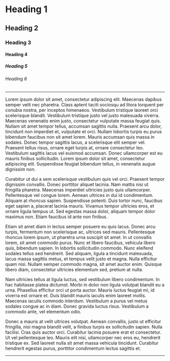 # Heading 1

## Heading 2

### Heading 3

#### Heading 4

##### Heading 5

###### Heading 6

---

Lorem ipsum dolor sit amet, consectetur adipiscing elit. Maecenas dapibus semper velit nec pharetra. Class aptent taciti sociosqu ad litora torquent per conubia nostra, per inceptos himenaeos. Vestibulum tristique laoreet orci scelerisque blandit. Vestibulum tristique justo vel justo malesuada viverra. Maecenas venenatis enim justo, consectetur vulputate massa feugiat quis. Nullam sit amet tempor tellus, accumsan sagittis nulla. Praesent arcu dolor, tincidunt non imperdiet et, vulputate et orci. Nullam lobortis turpis eu purus bibendum faucibus non sit amet lorem. Mauris accumsan quis massa in sodales. Donec tempor sagittis lacus, a scelerisque elit semper vel. Praesent tellus risus, ornare eget turpis at, ornare consectetur leo. Vestibulum sagittis lacus vel euismod accumsan. Donec ullamcorper est eu mauris finibus sollicitudin. Lorem ipsum dolor sit amet, consectetur adipiscing elit. Suspendisse feugiat bibendum tellus, in venenatis augue dignissim non.

Curabitur ut dui a sem scelerisque vestibulum quis vel orci. Praesent tempor dignissim convallis. Donec porttitor aliquet lacinia. Nam mattis nisi ut fringilla pharetra. Maecenas imperdiet ultricies justo quis ullamcorper. Pellentesque vel congue lorem. Aenean ultrices in dui id condimentum. Aliquam at rhoncus sapien. Suspendisse potenti. Duis tortor nunc, faucibus eget sapien a, placerat lacinia mauris. Vivamus tempor ultricies eros, et ornare ligula tempus ut. Sed egestas massa dolor, aliquam tempor dolor maximus non. Etiam faucibus id ante non finibus.

Etiam sit amet diam in lectus semper posuere eu quis lacus. Donec arcu turpis, fermentum non scelerisque ac, ultrices sed mauris. Pellentesque rhoncus lorem ipsum, ut pharetra urna suscipit sit amet. In ut convallis lorem, sit amet commodo purus. Nunc et libero faucibus, vehicula libero quis, bibendum sapien. In lobortis sollicitudin commodo. Nunc eleifend sodales tellus sed hendrerit. Sed aliquam, ligula a tincidunt malesuada, lacus massa sagittis metus, et tempus velit justo et magna. Nulla efficitur quam nisi. Nullam semper commodo magna, sit amet auctor enim. Quisque libero diam, consectetur ultricies elementum sed, pretium at nulla.

Nam ultricies tellus at ligula luctus, sed vestibulum libero condimentum. In hac habitasse platea dictumst. Morbi in dolor non ligula volutpat blandit eu a urna. Phasellus efficitur orci ut porta auctor. Mauris luctus feugiat mi, id viverra est ornare et. Duis blandit mauris iaculis enim laoreet mollis. Maecenas iaculis commodo interdum. Vestibulum a purus vel metus sodales congue ac in diam. Donec gravida luctus risus. Vestibulum a commodo ante, vel elementum odio.

Donec a mauris at velit ultrices volutpat. Aenean convallis, justo ut efficitur fringilla, nisi magna blandit velit, a finibus turpis ex sollicitudin sapien. Nulla facilisi. Cras quis auctor orci. Curabitur lacinia posuere erat et consectetur. Ut vel pellentesque leo. Mauris elit nisi, ullamcorper nec eros eu, hendrerit tristique ex. Sed laoreet nulla sit amet massa vehicula tincidunt. Curabitur hendrerit egestas purus, porttitor condimentum lectus sagittis et.

---

